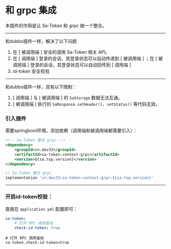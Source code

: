 # 和 grpc 集成

本插件的作用是让 Sa-Token 和 grpc 做一个整合。

--- 

和dubbo插件一样，解决了以下问题

1. 在 [ 被调用端 ] 安全的调用 Sa-Token 相关 API。
2. 在 [ 调用端 ] 登录的会话，其登录状态可以自动传递到 [ 被调用端 ] ；在 [ 被调用端 ] 登录的会话，其登录状态可以自动回传到 [ 调用端 ]
3. id-token 安全校验

---
和dubbo插件一样，具有以下限制：

1. [ 调用端 ] 与 [ 被调用端 ] 的 `SaStorage` 数据无法互通。
2. [ 被调用端 ] 执行的 `SaResponse.setHeader()`、`setStatus()` 等代码无效。

### 引入插件
需要springboot环境，添加依赖（调用端和被调用端都需要引入）：

<!---------------------------- tabs:start ---------------------------->
<!-------- tab:Maven 方式 -------->
``` xml 
<!-- Sa-Token 整合 grpc -->
<dependency>
	<groupId>cn.dev33</groupId>
	<artifactId>sa-token-context-grpc</artifactId>
	<version>${sa.top.version}</version>
</dependency>
```
<!-------- tab:Gradle 方式 -------->
``` gradle
// Sa-Token 整合 grpc
implementation 'cn.dev33:sa-token-context-grpc:${sa.top.version}'
```
<!---------------------------- tabs:end ---------------------------->


---
### 开启id-token校验：
直接在 `application.yml` 配置即可：

<!---------------------------- tabs:start ---------------------------->
<!------------- tab:yaml 风格  ------------->
``` yaml
sa-token: 
	# 打开 RPC 调用鉴权 
	check-id-token: true
```
<!------------- tab:properties 风格  ------------->
``` properties
# 打开 RPC 调用鉴权 
sa-token.check-id-token=true
```
<!---------------------------- tabs:end ---------------------------->